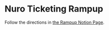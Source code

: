 # Nuro Ticketing Rampup

Follow the directions in [the Rampup Notion Page](https://www.notion.so/Ramp-Up-for-Ticketing-Service-aa6ab4a2199d4ea69a4be999ed927d96#9cbdeba9cb1a4cfdbefc35f327cf8ee7).